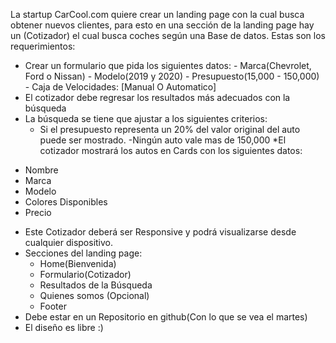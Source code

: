 La startup CarCool.com  quiere crear un landing page  con la cual busca obtener nuevos clientes, para esto en una sección de la landing page hay un (Cotizador) el cual busca coches según una Base de datos. Estas son los requerimientos:
* Crear un formulario que pida los siguientes datos:
      - Marca(Chevrolet, Ford  o Nissan)
      - Modelo(2019  y 2020)
      - Presupuesto(15,000 - 150,000)
      - Caja de Velocidades: [Manual O Automatico]
* El cotizador debe regresar los resultados más adecuados con la búsqueda
* La búsqueda se tiene que ajustar a los siguientes criterios:
  - Si el presupuesto representa un 20% del valor original del auto puede ser mostrado.
  -Ningún auto vale mas de 150,000
*El cotizador mostrará los autos en Cards con los siguientes datos:
 - Nombre
 - Marca
 - Modelo
 - Colores Disponibles
 - Precio
* Este Cotizador deberá ser Responsive y podrá visualizarse desde cualquier dispositivo.
* Secciones del landing page:
  - Home(Bienvenida)
  - Formulario(Cotizador)
  - Resultados de la Búsqueda
  - Quienes somos (Opcional)
  - Footer
* Debe estar en un Repositorio en github(Con lo que se vea el martes)
* El diseño es libre :) 